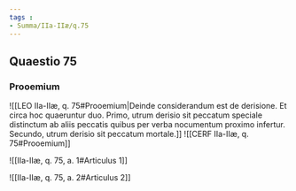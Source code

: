 ```yaml
---
tags : 
- Summa/IIa-IIæ/q.75
---
```


## Quaestio 75

### Prooemium

![[LEO IIa-IIæ, q. 75#Prooemium|Deinde considerandum est de derisione. Et circa hoc quaeruntur duo. Primo, utrum derisio sit peccatum speciale distinctum ab aliis peccatis quibus per verba nocumentum proximo infertur. Secundo, utrum derisio sit peccatum mortale.]]
![[CERF IIa-IIæ, q. 75#Prooemium]]

![[IIa-IIæ, q. 75, a. 1#Articulus 1]]

![[IIa-IIæ, q. 75, a. 2#Articulus 2]]

